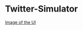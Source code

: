 # Twitter-Simulator

[Image of the UI](https://github.com/gauravUFL/Twitter-Clone/blob/main/Screen%20Shot%202020-10-21%20at%201.48.46%20AM.png)
